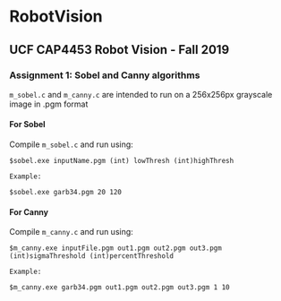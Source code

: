 # RobotVision
## UCF CAP4453 Robot Vision - Fall 2019

### Assignment 1: Sobel and Canny algorithms

`m_sobel.c` and `m_canny.c` are intended to run on a 256x256px grayscale image in .pgm format

#### For Sobel

Compile `m_sobel.c` and run using:

```
$sobel.exe inputName.pgm (int) lowThresh (int)highThresh

Example:

$sobel.exe garb34.pgm 20 120
```

#### For Canny

Compile `m_canny.c` and run using:

```
$m_canny.exe inputFile.pgm out1.pgm out2.pgm out3.pgm (int)sigmaThreshold (int)percentThreshold

Example:

$m_canny.exe garb34.pgm out1.pgm out2.pgm out3.pgm 1 10
```